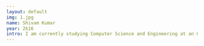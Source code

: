 ```yaml
---
layout: default
img: 1.jpg
name: Shivam Kumar
year: 2k16
intro: I am currently studying Computer Science and Engineering at an Undergraduate level. My areas of interest include, Machine Learning and Computer Vision.
---
```

